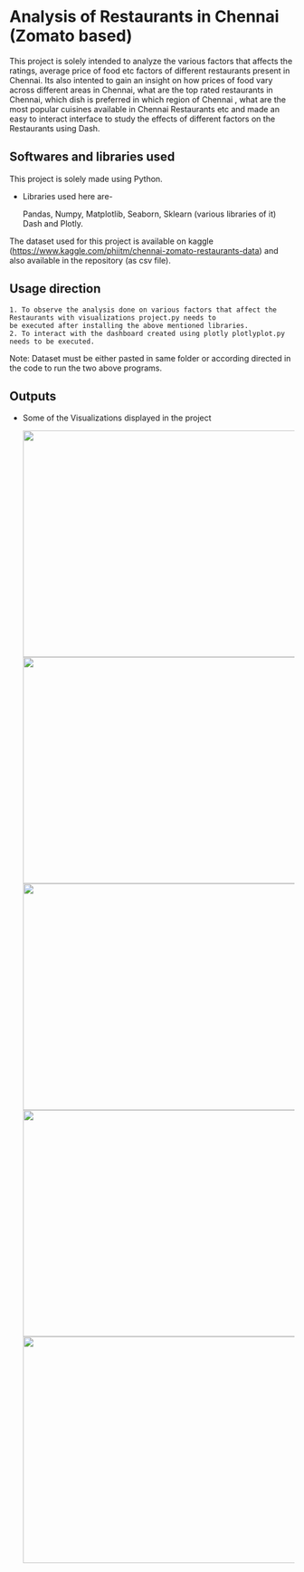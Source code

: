 # Analysis of Restaurants in Chennai (Zomato based)

This project is solely intended to analyze the various factors that affects the ratings,
average price of food etc factors of different restaurants present in Chennai.
Its also intented to gain an insight on how prices of food vary across different areas in Chennai, what are 
the top rated restaurants in Chennai, which dish is preferred in which region of 
Chennai , what are the most popular cuisines available in Chennai Restaurants 
etc and made an easy to interact interface to study the effects of different factors on the Restaurants using Dash.


## Softwares and libraries used
This project is solely made using Python.
 
 * Libraries used here are-
   
   Pandas, Numpy, Matplotlib, Seaborn, Sklearn (various libraries of it)
   Dash and Plotly.

The dataset used for this project is available on kaggle (https://www.kaggle.com/phiitm/chennai-zomato-restaurants-data)
and also available in the repository (as csv file).
  
## Usage direction
    1. To observe the analysis done on various factors that affect the Restaurants with visualizations project.py needs to
    be executed after installing the above mentioned libraries.
    2. To interact with the dashboard created using plotly plotlyplot.py needs to be executed.
   Note: Dataset must be either pasted in same folder or according directed in the code to run the two above programs.


  
## Outputs
* Some of the Visualizations displayed in the project

     <img src="https://user-images.githubusercontent.com/62378826/126688419-099d2225-05d6-49ba-955d-7a5e1b1397fd.jpg" data-canonical-src="https://gyazo.com/eb5c5741b6a9a16c692170a41a49c858.png" width="800" height="400" />
     <img src="https://user-images.githubusercontent.com/62378826/126688433-0d988c18-bdd9-4598-a490-4c2c7e848672.jpg" data-canonical-src="https://gyazo.com/eb5c5741b6a9a16c692170a41a49c858.png" width="600" height="400" />
     <img src="https://user-images.githubusercontent.com/62378826/126688439-9ee8da77-51ff-4898-898e-549e85a3493b.jpg" data-canonical-src="https://gyazo.com/eb5c5741b6a9a16c692170a41a49c858.png" width="800" height="400" />
     <img src="https://user-images.githubusercontent.com/62378826/126688451-8b22a3ee-a5bf-45eb-a795-7f0a17d69fe4.jpg" data-canonical-src="https://gyazo.com/eb5c5741b6a9a16c692170a41a49c858.png" width="800" height="400" />
     <img src="https://user-images.githubusercontent.com/62378826/126688460-80f5ec59-45b6-4b44-a691-915d88d835ca.jpg" data-canonical-src="https://gyazo.com/eb5c5741b6a9a16c692170a41a49c858.png" width="800" height="400" />
     
